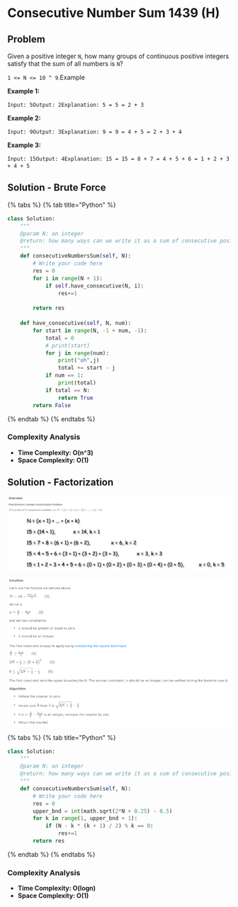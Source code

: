 # Consecutive Number Sum 1439 \(H\)

## Problem

Given a positive integer `N`, how many groups of continuous positive integers satisfy that the sum of all numbers is `N`?

`1 <= N <= 10 ^ 9`.Example

**Example 1:**

```text
Input: 5Output: 2Explanation: 5 = 5 = 2 + 3
```

**Example 2:**

```text
Input: 9Output: 3Explanation: 9 = 9 = 4 + 5 = 2 + 3 + 4
```

**Example 3:**

```text
Input: 15Output: 4Explanation: 15 = 15 = 8 + 7 = 4 + 5 + 6 = 1 + 2 + 3 + 4 + 5
```

## Solution - Brute Force

{% tabs %}
{% tab title="Python" %}
```python
class Solution:
    """
    @param N: an integer
    @return: how many ways can we write it as a sum of consecutive positive integers
    """
    def consecutiveNumbersSum(self, N):
        # Write your code here
        res = 0
        for i in range(N + 1):
            if self.have_consecutive(N, i):
                res+=1
        
        return res
    
    def have_consecutive(self, N, num):
        for start in range(N, -1 + num, -1):
            total = 0
            # print(start)
            for j in range(num):
                print("oh",j)
                total += start - j
            if num == 1:
                print(total)
            if total == N:
                return True
        return False
```
{% endtab %}
{% endtabs %}

### Complexity Analysis

* **Time Complexity: O\(n^3\)**
* **Space Complexity: O\(1\)**

## Solution - Factorization

![](../../.gitbook/assets/screen-shot-2021-07-10-at-1.34.00-pm.png)

![](../../.gitbook/assets/screen-shot-2021-07-10-at-1.34.51-pm.png)

{% tabs %}
{% tab title="Python" %}
```python
class Solution:
    """
    @param N: an integer
    @return: how many ways can we write it as a sum of consecutive positive integers
    """
    def consecutiveNumbersSum(self, N):
        # Write your code here
        res = 0
        upper_bnd = int(math.sqrt(2*N + 0.25) - 0.5)
        for k in range(1, upper_bnd + 1):
            if (N - k * (k + 1) / 2) % k == 0:
                res+=1
        return res
```
{% endtab %}
{% endtabs %}

### Complexity Analysis

* **Time Complexity: O\(logn\)**
* **Space Complexity: O\(1\)**

